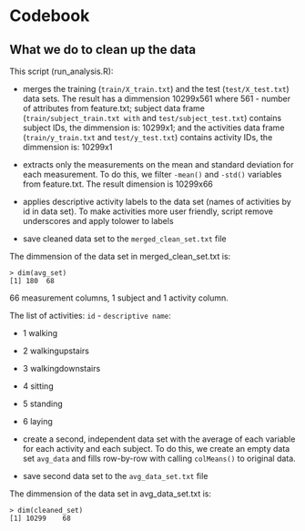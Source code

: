 # Codebook

## What we do to clean up the data

This script (run_analysis.R):

- merges the training (`train/X_train.txt`) and the test (`test/X_test.txt`) data sets. The result has a dimmension 10299x561 where 561 - number of attributes from feature.txt; subject data frame (`train/subject_train.txt with` and `test/subject_test.txt`) contains subject IDs, the dimmension is: 10299x1; and the activities data frame (`train/y_train.txt` and `test/y_test.txt`) contains activity IDs, the dimmension is: 10299x1

- extracts only the measurements on the mean and standard deviation for each measurement. To do this, we filter `-mean()` and `-std()` variables from feature.txt. The result dimension is 10299x66

- applies descriptive activity labels to the data set (names of activities by id in data set). To make activities more user friendly, script remove underscores and apply tolower to labels

- save cleaned data set to the `merged_clean_set.txt` file

The dimmension of the data set in merged_clean_set.txt is:

```
> dim(avg_set)
[1] 180  68
```

66 measurement columns, 1 subject and 1 activity column.

The list of activities: `id` - `descriptive name`:

- 1           walking
- 2   walkingupstairs
- 3 walkingdownstairs
- 4           sitting
- 5          standing
- 6            laying


- create a second, independent data set with the average of each variable for each activity and each subject. To do this, we create an empty data set `avg_data` and fills row-by-row with calling `colMeans()` to original data.

- save second data set to the `avg_data_set.txt` file

The dimmension of the data set in avg_data_set.txt is:

```
> dim(cleaned_set)
[1] 10299    68
```